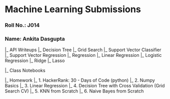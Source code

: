 # Machine Learning Submissions

### Roll No.: J014
### Name: Ankita Dasgupta

|_ API Writeups
    |_ Decision Tree 
    |_ Grid Search
    |_ Support Vector Classifier 
    |_ Support Vector Regression 
    |_ Regression 
      |_ Linear Regression
      |_ Logistic Regression
      |_ Ridge
      |_ Lasso
      
|_ Class Notebooks

|_ Homework
    |_ 1. HackerRank: 30 - Days of Code (python)
    |_ 2. Numpy Basics
    |_ 3. Linear Regression
    |_ 4. Decision Tree with Cross Validation (Grid Search CV) 
    |_ 5. KNN from Scratch
    |_ 6. Naive Bayes from Scratch



